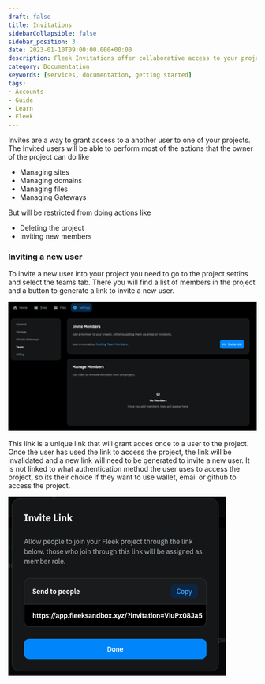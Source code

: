```yaml
---
draft: false
title: Invitations
sidebarCollapsible: false
sidebar_position: 3
date: 2023-01-10T09:00:00.000+00:00
description: Fleek Invitations offer collaborative access to your projects. Learn about user permissions, managing members, and generating unique invite links.
category: Documentation
keywords: [services, documentation, getting started]
tags:
- Accounts
- Guide
- Learn
- Fleek
---
```


Invites are a way to grant access to a another user to one of your projects. The Invited users will be able to perform most of the actions that the owner of the project can do like

- Managing sites
- Managing domains
- Managing files
- Managing Gateways

But will be restricted from doing actions like

- Deleting the project
- Inviting new members

### Inviting a new user

To invite a new user into your project you need to go to the project settins and select the teams tab. There you will find a list of members in the project and a button to generate a link to invite a new user.

<div style={{textAlign: 'center'}}>

![Project Members](../images/invites.png)

</div>

This link is a unique link that will grant acces once to a user to the project. Once the user has used the link to access the project, the link will be invalidated and a new link will need to be generated to invite a new user. It is not linked to what authentication method the user uses to access the project, so its their choice if they want to use wallet, email or github to access the project.

<div style={{textAlign: 'center'}}>

![Invite Link](../images/invite-link.png)

</div>

